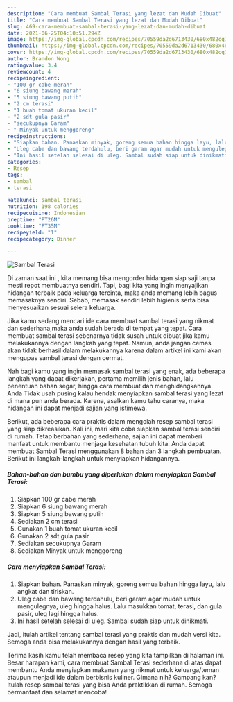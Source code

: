 ```yaml
---
description: "Cara membuat Sambal Terasi yang lezat dan Mudah Dibuat"
title: "Cara membuat Sambal Terasi yang lezat dan Mudah Dibuat"
slug: 469-cara-membuat-sambal-terasi-yang-lezat-dan-mudah-dibuat
date: 2021-06-25T04:10:51.294Z
image: https://img-global.cpcdn.com/recipes/70559da2d6713430/680x482cq70/sambal-terasi-foto-resep-utama.jpg
thumbnail: https://img-global.cpcdn.com/recipes/70559da2d6713430/680x482cq70/sambal-terasi-foto-resep-utama.jpg
cover: https://img-global.cpcdn.com/recipes/70559da2d6713430/680x482cq70/sambal-terasi-foto-resep-utama.jpg
author: Brandon Wong
ratingvalue: 3.4
reviewcount: 4
recipeingredient:
- "100 gr cabe merah"
- "6 siung bawang merah"
- "5 siung bawang putih"
- "2 cm terasi"
- "1 buah tomat ukuran kecil"
- "2 sdt gula pasir"
- "secukupnya Garam"
- " Minyak untuk menggoreng"
recipeinstructions:
- "Siapkan bahan. Panaskan minyak, goreng semua bahan hingga layu, lalu angkat dan tiriskan."
- "Uleg cabe dan bawang terdahulu, beri garam agar mudah untuk mengulegnya, uleg hingga halus. Lalu masukkan tomat, terasi, dan gula pasir, uleg lagi hingga halus."
- "Ini hasil setelah selesai di uleg. Sambal sudah siap untuk dinikmati."
categories:
- Resep
tags:
- sambal
- terasi

katakunci: sambal terasi 
nutrition: 198 calories
recipecuisine: Indonesian
preptime: "PT26M"
cooktime: "PT35M"
recipeyield: "1"
recipecategory: Dinner

---
```



![Sambal Terasi](https://img-global.cpcdn.com/recipes/70559da2d6713430/680x482cq70/sambal-terasi-foto-resep-utama.jpg)

Di zaman  saat ini , kita memang bisa mengorder hidangan siap saji tanpa mesti repot membuatnya sendiri. Tapi, bagi kita yang ingin menyajikan hidangan terbaik pada keluarga tercinta, maka anda memang lebih bagus memasaknya sendiri. Sebab, memasak sendiri lebih higienis serta bisa menyesuaikan sesuai selera keluarga.

Jika kamu sedang mencari ide cara membuat sambal terasi yang nikmat dan sederhana,maka anda sudah berada di tempat yang tepat. Cara membuat sambal terasi  sebenarnya tidak susah untuk dibuat jika kamu melakukannya dengan langkah yang tepat. Namun, anda jangan cemas akan tidak berhasil dalam melakukannya 
karena dalam artikel ini kami akan mengupas sambal terasi dengan cermat.  



Nah bagi kamu yang ingin memasak sambal terasi yang enak, ada beberapa langkah yang dapat dikerjakan, pertama memilih jenis bahan, lalu penentuan bahan segar, hingga cara membuat dan menghidangkannya. Anda Tidak usah pusing kalau hendak menyiapkan sambal terasi yang lezat di mana pun anda berada. Karena, asalkan kamu  tahu caranya, maka hidangan ini dapat menjadi sajian yang istimewa.

Berikut, ada beberapa cara praktis  dalam mengolah resep sambal terasi yang siap dikreasikan. Kali ini, mari kita coba siapkan sambal terasi sendiri di rumah. Tetap berbahan yang sederhana, sajian ini dapat memberi manfaat untuk membantu menjaga kesehatan tubuh kita. Anda dapat membuat Sambal Terasi menggunakan 8 bahan dan 3 langkah pembuatan. Berikut ini langkah-langkah untuk menyiapkan hidangannya.

<!--inarticleads1-->

##### Bahan-bahan dan bumbu yang diperlukan dalam menyiapkan Sambal Terasi:

1. Siapkan 100 gr cabe merah
1. Siapkan 6 siung bawang merah
1. Siapkan 5 siung bawang putih
1. Sediakan 2 cm terasi
1. Gunakan 1 buah tomat ukuran kecil
1. Gunakan 2 sdt gula pasir
1. Sediakan secukupnya Garam
1. Sediakan  Minyak untuk menggoreng




<!--inarticleads2-->

##### Cara menyiapkan Sambal Terasi:

1. Siapkan bahan. Panaskan minyak, goreng semua bahan hingga layu, lalu angkat dan tiriskan.
1. Uleg cabe dan bawang terdahulu, beri garam agar mudah untuk mengulegnya, uleg hingga halus. Lalu masukkan tomat, terasi, dan gula pasir, uleg lagi hingga halus.
1. Ini hasil setelah selesai di uleg. Sambal sudah siap untuk dinikmati.




Jadi, itulah artikel tentang  sambal terasi  yang praktis dan mudah versi kita. Semoga anda bisa melakukannya dengan hasil yang terbaik. 

Terima kasih kamu telah membaca resep yang kita tampilkan di halaman ini. Besar harapan kami, cara membuat  Sambal Terasi sederhana di atas dapat membantu Anda menyiapkan makanan yang nikmat untuk keluarga/teman ataupun menjadi ide dalam berbisnis kuliner. Gimana nih? Gampang kan? Itulah resep sambal terasi yang bisa Anda praktikkan di rumah. Semoga bermanfaat dan selamat mencoba!

